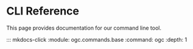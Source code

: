 # CLI Reference

This page provides documentation for our command line tool.

::: mkdocs-click
    :module: ogc.commands.base
    :command: ogc
    :depth: 1
